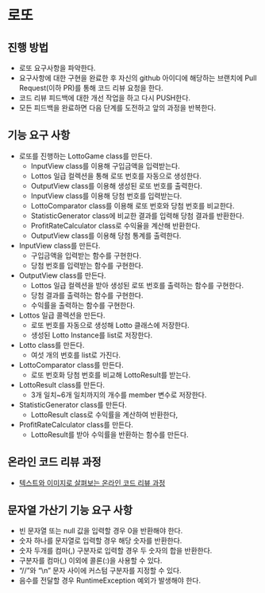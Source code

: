 # 로또
## 진행 방법
* 로또 요구사항을 파악한다.
* 요구사항에 대한 구현을 완료한 후 자신의 github 아이디에 해당하는 브랜치에 Pull Request(이하 PR)를 통해 코드 리뷰 요청을 한다.
* 코드 리뷰 피드백에 대한 개선 작업을 하고 다시 PUSH한다.
* 모든 피드백을 완료하면 다음 단계를 도전하고 앞의 과정을 반복한다.

## 기능 요구 사항
* 로또를 진행하는 LottoGame class를 만든다.
  * InputView class를 이용해 구입금액을 입력받는다.
  * Lottos 일급 컬렉션을 통해 로또 번호를 자동으로 생성한다.
  * OutputView class를 이용해 생성된 로또 번호를 출력한다.
  * InputView class를 이용해 당첨 번호를 입력받는다.
  * LottoComparator class를 이용해 로또 번호와 당첨 번호를 비교한다.
  * StatisticGenerator class에 비교한 결과를 입력해 당첨 결과를 반환한다.
  * ProfitRateCalculator class로 수익율을 계산해 반환한다.
  * OutputView class를 이용해 당첨 통계를 출력한다.
* InputView class를 만든다.
  * 구입금액을 입력받는 함수를 구현한다.
  * 당첨 번호를 입력받는 함수를 구현한다.
* OutputView class를 만든다.
  * Lottos 일급 컬렉션을 받아 생성된 로또 번호를 출력하는 함수를 구현한다.
  * 당첨 결과를 출력하는 함수를 구현한다.
  * 수익률을 출력하는 함수를 구현한다.
* Lottos 일급 콜렉션을 만든다.
  * 로또 번호를 자동으로 생성해 Lotto 클래스에 저장한다.
  * 생성된 Lotto Instance를 list로 저장한다.
* Lotto class를 만든다.
  * 여섯 개의 번호를 list로 가진다.
* LottoComparator class를 만든다.
  * 로또 번호화 당첨 번호를 비교해 LottoResult를 받는다.
* LottoResult class를 만든다.
  * 3개 일치~6개 일치까지의 개수를 member 변수로 저장한다.
* StatisticGenerator class를 만든다.
  * LottoResult class로 수익률을 계산하여 반환한다,
* ProfitRateCalculator class를 만든다.
  * LottoResult를 받아 수익률을 반환하는 함수를 만든다.

## 온라인 코드 리뷰 과정
* [텍스트와 이미지로 살펴보는 온라인 코드 리뷰 과정](https://github.com/next-step/nextstep-docs/tree/master/codereview)

## 문자열 가산기 기능 요구 사항
* 빈 문자열 또는 null 값을 입력할 경우 0을 반환해야 한다.
* 숫자 하나를 문자열로 입력할 경우 해당 숫자를 반환한다.
* 숫자 두개를 컴마(,) 구분자로 입력할 경우 두 숫자의 합을 반환한다.
* 구분자를 컴마(,) 이외에 콜론(:)을 사용할 수 있다.
* “//”와 “\n” 문자 사이에 커스텀 구분자를 지정할 수 있다.
* 음수를 전달할 경우 RuntimeException 예외가 발생해야 한다.